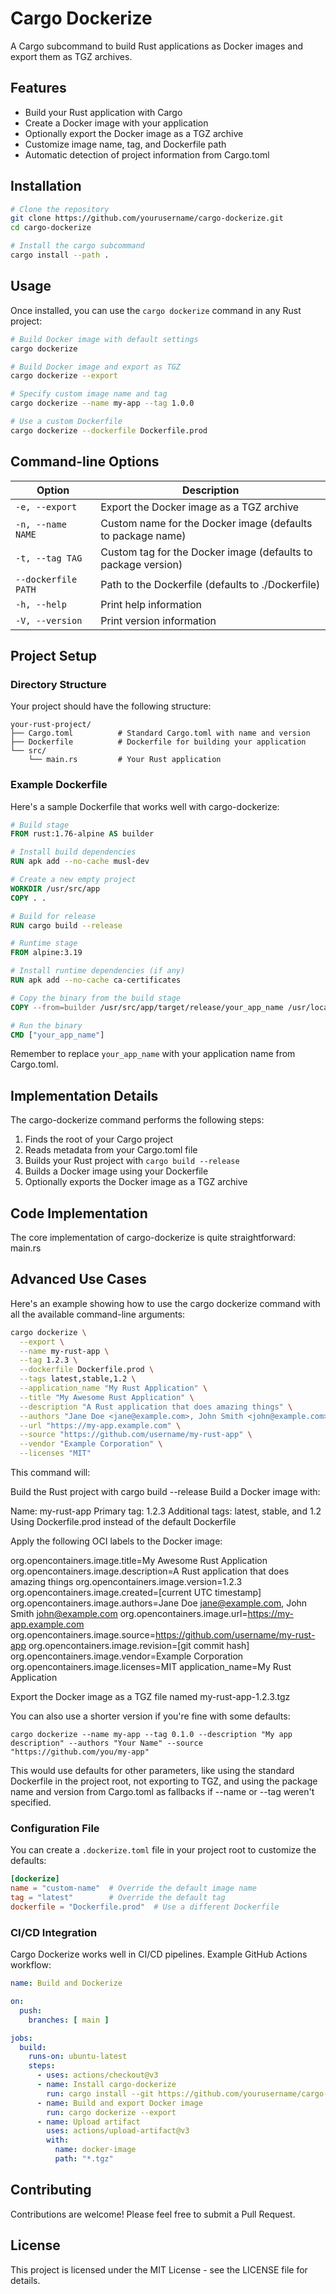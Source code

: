 # Cargo Dockerize

A Cargo subcommand to build Rust applications as Docker images and export them as TGZ archives.

## Features

- Build your Rust application with Cargo
- Create a Docker image with your application
- Optionally export the Docker image as a TGZ archive
- Customize image name, tag, and Dockerfile path
- Automatic detection of project information from Cargo.toml

## Installation

```bash
# Clone the repository
git clone https://github.com/yourusername/cargo-dockerize.git
cd cargo-dockerize

# Install the cargo subcommand
cargo install --path .
```

## Usage

Once installed, you can use the `cargo dockerize` command in any Rust project:

```bash
# Build Docker image with default settings
cargo dockerize

# Build Docker image and export as TGZ
cargo dockerize --export

# Specify custom image name and tag
cargo dockerize --name my-app --tag 1.0.0

# Use a custom Dockerfile
cargo dockerize --dockerfile Dockerfile.prod
```

## Command-line Options

| Option | Description |
|--------|-------------|
| `-e, --export` | Export the Docker image as a TGZ archive |
| `-n, --name NAME` | Custom name for the Docker image (defaults to package name) |
| `-t, --tag TAG` | Custom tag for the Docker image (defaults to package version) |
| `--dockerfile PATH` | Path to the Dockerfile (defaults to ./Dockerfile) |
| `-h, --help` | Print help information |
| `-V, --version` | Print version information |

## Project Setup

### Directory Structure

Your project should have the following structure:

```
your-rust-project/
├── Cargo.toml          # Standard Cargo.toml with name and version
├── Dockerfile          # Dockerfile for building your application
└── src/
    └── main.rs         # Your Rust application
```

### Example Dockerfile

Here's a sample Dockerfile that works well with cargo-dockerize:

```dockerfile
# Build stage
FROM rust:1.76-alpine AS builder

# Install build dependencies
RUN apk add --no-cache musl-dev

# Create a new empty project
WORKDIR /usr/src/app
COPY . .

# Build for release
RUN cargo build --release

# Runtime stage
FROM alpine:3.19

# Install runtime dependencies (if any)
RUN apk add --no-cache ca-certificates

# Copy the binary from the build stage
COPY --from=builder /usr/src/app/target/release/your_app_name /usr/local/bin/

# Run the binary
CMD ["your_app_name"]
```

Remember to replace `your_app_name` with your application name from Cargo.toml.

## Implementation Details

The cargo-dockerize command performs the following steps:

1. Finds the root of your Cargo project
2. Reads metadata from your Cargo.toml file
3. Builds your Rust project with `cargo build --release`
4. Builds a Docker image using your Dockerfile
5. Optionally exports the Docker image as a TGZ archive

## Code Implementation

The core implementation of cargo-dockerize is quite straightforward:
main.rs

## Advanced Use Cases

Here's an example showing how to use the cargo dockerize command with all the available command-line arguments:

``` bash
cargo dockerize \
  --export \
  --name my-rust-app \
  --tag 1.2.3 \
  --dockerfile Dockerfile.prod \
  --tags latest,stable,1.2 \
  --application_name "My Rust Application" \
  --title "My Awesome Rust Application" \
  --description "A Rust application that does amazing things" \
  --authors "Jane Doe <jane@example.com>, John Smith <john@example.com>" \
  --url "https://my-app.example.com" \
  --source "https://github.com/username/my-rust-app" \
  --vendor "Example Corporation" \
  --licenses "MIT"
  ```

This command will:

Build the Rust project with cargo build --release
Build a Docker image with:

Name: my-rust-app
Primary tag: 1.2.3
Additional tags: latest, stable, and 1.2
Using Dockerfile.prod instead of the default Dockerfile


Apply the following OCI labels to the Docker image:

org.opencontainers.image.title=My Awesome Rust Application
org.opencontainers.image.description=A Rust application that does amazing things
org.opencontainers.image.version=1.2.3
org.opencontainers.image.created=[current UTC timestamp]
org.opencontainers.image.authors=Jane Doe <jane@example.com>, John Smith <john@example.com>
org.opencontainers.image.url=https://my-app.example.com
org.opencontainers.image.source=https://github.com/username/my-rust-app
org.opencontainers.image.revision=[git commit hash]
org.opencontainers.image.vendor=Example Corporation
org.opencontainers.image.licenses=MIT
application_name=My Rust Application


Export the Docker image as a TGZ file named my-rust-app-1.2.3.tgz

You can also use a shorter version if you're fine with some defaults:

```
cargo dockerize --name my-app --tag 0.1.0 --description "My app description" --authors "Your Name" --source "https://github.com/you/my-app"
```
This would use defaults for other parameters, like using the standard Dockerfile in the project root, not exporting to TGZ, and using the package name and version from Cargo.toml as fallbacks if --name or --tag weren't specified.


### Configuration File

You can create a `.dockerize.toml` file in your project root to customize the defaults:

```toml
[dockerize]
name = "custom-name"  # Override the default image name
tag = "latest"        # Override the default tag
dockerfile = "Dockerfile.prod"  # Use a different Dockerfile
```

### CI/CD Integration

Cargo Dockerize works well in CI/CD pipelines. Example GitHub Actions workflow:

```yaml
name: Build and Dockerize

on:
  push:
    branches: [ main ]

jobs:
  build:
    runs-on: ubuntu-latest
    steps:
      - uses: actions/checkout@v3
      - name: Install cargo-dockerize
        run: cargo install --git https://github.com/yourusername/cargo-dockerize.git
      - name: Build and export Docker image
        run: cargo dockerize --export
      - name: Upload artifact
        uses: actions/upload-artifact@v3
        with:
          name: docker-image
          path: "*.tgz"
```

## Contributing

Contributions are welcome! Please feel free to submit a Pull Request.

## License

This project is licensed under the MIT License - see the LICENSE file for details.
